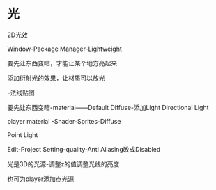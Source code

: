 # 光

2D光效



Window-Package Manager-Lightweight

要先让东西变暗，才能让某个地方亮起来

添加衍射光的效果，让材质可以放光

-法线贴图





要先让东西变暗-material——Default Diffuse-添加Light Directional Light

player material -Shader-Sprites-Diffuse

Point Light





Edit-Project Setting-quality-Anti Aliasing改成Disabled

光是3D的光源-调整z的值调整光线的亮度

也可为player添加点光源